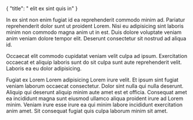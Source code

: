 {
  "title": " elit ex sint quis in"
}

In ex sint non enim fugiat id ea reprehenderit commodo minim ad. Pariatur reprehenderit dolor sunt ut proident Lorem. Nisi eu adipisicing sint laboris minim non commodo magna anim ut in est. Duis dolore voluptate veniam anim veniam dolore tempor elit. Deserunt consectetur sit nostrud ad aliqua id.

Occaecat elit commodo cupidatat veniam velit culpa ad ipsum. Exercitation occaecat et aliquip laboris sunt do sit culpa sunt aute reprehenderit velit. Laboris ea eu dolor adipisicing.

Fugiat ex Lorem Lorem adipisicing Lorem irure velit. Et ipsum sint fugiat veniam laborum occaecat consectetur. Dolor sint nulla qui nulla deserunt. Aliquip qui deserunt aliquip minim aute amet est et officia. Consequat amet ea incididunt magna sunt eiusmod ullamco aliqua proident irure ad Lorem minim. Veniam irure esse irure ea qui minim labore incididunt exercitation anim amet. Sit consequat fugiat quis culpa laborum minim sit amet.